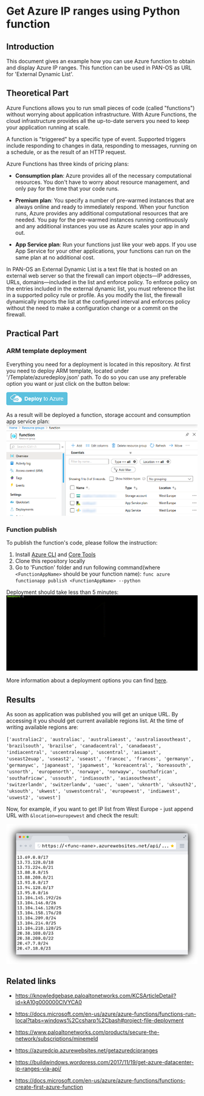 # Get Azure IP ranges using Python function

## Introduction

This document gives an example how you can use Azure function to obtain and display Azure IP ranges. This function can be used in PAN-OS as URL for 'External Dynamic List'. 

## Theoretical Part

Azure Functions allows you to run small pieces of code (called "functions") without worrying about application infrastructure. With Azure Functions, the cloud infrastructure provides all the up-to-date servers you need to keep your application running at scale.

A function is "triggered" by a specific type of event. Supported triggers include responding to changes in data, responding to messages, running on a schedule, or as the result of an HTTP request.

Azure Functions has three kinds of pricing plans:

* **Consumption plan**: Azure provides all of the necessary computational resources. You don't have to worry about resource management, and only pay for the time that your code runs.

* **Premium plan**: You specify a number of pre-warmed instances that are always online and ready to immediately respond. When your function runs, Azure provides any additional computational resources that are needed. You pay for the pre-warmed instances running continuously and any additional instances you use as Azure scales your app in and out.

* **App Service plan**: Run your functions just like your web apps. If you use App Service for your other applications, your functions can run on the same plan at no additional cost.

In PAN-OS an External Dynamic List is a text file that is hosted on an external web server so that the firewall can import objects—IP addresses, URLs, domains—included in the list and enforce policy. To enforce policy on the entries included in the external dynamic list, you must reference the list in a supported policy rule or profile. As you modify the list, the firewall dynamically imports the list at the configured interval and enforces policy without the need to make a configuration change or a commit on the firewall. 

## Practical Part

### ARM template deployment

Everything you need for a deployment is located in this repository. At first you need to deploy ARM template, located under '/Template/azuredeploy.json' path. To do so you can use any preferable option you want or just click on the button below:

<a href="https://portal.azure.com/#create/Microsoft.Template/uri/https%3A%2F%2Fraw.githubusercontent.com%2Fgroovy-sky%2Fazure-ip-dynamic-list%2Fmaster%2FTemplate%2Fazuredeploy.json" target="_blank">
    <img src="https://raw.githubusercontent.com/Azure/azure-quickstart-templates/master/1-CONTRIBUTION-GUIDE/images/deploytoazure.png"/>
</a>

As a result will be deployed a function, storage account and consumption app service plan:
![](/Images/azure_resources.png)

### Function publish

To publish the function's code, please follow the instruction:

1. Install [Azure CLI](https://docs.microsoft.com/en-us/cli/azure/install-azure-cli) and [Core Tools](https://docs.microsoft.com/en-us/azure/azure-functions/functions-run-local?tabs=windows%2Ccsharp%2Cbash#v2)
2. Clone this repository locally
3. Go to 'Function' folder and run following command(where `<FunctionAppName>` should be your function name):
`func azure functionapp publish <FunctionAppName> --python`

Deployment should take less than 5 minutes:
![](/Images/azure_deploy.gif)

More information about a deployment options you can find [here](https://docs.microsoft.com/en-us/azure/azure-functions/functions-run-local?tabs=windows%2Ccsharp%2Cbash#project-file-deployment).

## Results

As soon as application was published you will get an unique URL. By accessing it you should get current available regions list. At the time of writing available regions are:

`['australiac2', 'australiac', 'australiaeast', 'australiasoutheast', 'brazilsouth', 'brazilse', 'canadacentral', 'canadaeast', 'indiacentral', 'uscentraleuap', 'uscentral', 'asiaeast', 'useast2euap', 'useast2', 'useast', 'francec', 'frances', 'germanyn', 'germanywc', 'japaneast', 'japanwest', 'koreacentral', 'koreasouth', 'usnorth', 'europenorth', 'norwaye', 'norwayw', 'southafrican', 'southafricaw', 'ussouth', 'indiasouth', 'asiasoutheast', 'switzerlandn', 'switzerlandw', 'uaec', 'uaen', 'uknorth', 'uksouth2', 'uksouth', 'ukwest', 'uswestcentral', 'europewest', 'indiawest', 'uswest2', 'uswest']`

Now, for example, if you want to get IP list from West Europe - just append URL with `&location=europewest` and check the result:

![](/Images/palo_func.png)


## Related links

* https://knowledgebase.paloaltonetworks.com/KCSArticleDetail?id=kA10g000000ClVYCA0

* https://docs.microsoft.com/en-us/azure/azure-functions/functions-run-local?tabs=windows%2Ccsharp%2Cbash#project-file-deployment

* https://www.paloaltonetworks.com/products/secure-the-network/subscriptions/minemeld

* https://azuredcip.azurewebsites.net/getazuredcipranges

* https://buildwindows.wordpress.com/2017/11/19/get-azure-datacenter-ip-ranges-via-api/

* https://docs.microsoft.com/en-us/azure/azure-functions/functions-create-first-azure-function